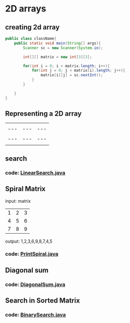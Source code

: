 # 2D arrays

## creating 2d array

```java
public class className{
    public static void main(String[] args){
        Scanner sc = new Scanner(System.in);

        int[][] matrix = new int[3][3];

        for(int i = 0; i < matrix.length; i++){
            for(int j = 0; j < matrix[i].length; j++){
                matrix[i][j] = sc.nextInt();
            }
        }

    }
}
```

## Representing a 2D array

|     |     |     |
| --- | --- | --- |
|     |     |     |
| --- | --- | --- |
|     |     |     |
| --- | --- | --- |
|     |     |     |

## search

### code: [LinearSearch.java](../../../../src/Linear/Arrays/ND/LinearSearch.java)

## Spiral Matrix

input: matrix

|     |     |     |
| --- | --- | --- |
| 1   | 2   | 3   |
| 4   | 5   | 6   |
| 7   | 8   | 9   |

output: 1,2,3,6,9,8,7,4,5

### code: [PrintSpiral.java](../../../../src/Linear/Arrays/ND/PrintSpiral.java)

## Diagonal sum

### code: [DiagonalSum.java](../../../../src/Linear/Arrays/ND/DiagonalSum.java)

## Search in Sorted Matrix
### code: [BinarySearch.java](../../../../src/Linear/Arrays/ND/BinarySearch.java)